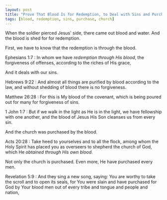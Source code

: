 ```yaml
---
layout: post
title: "Prove That Blood Is for Redemption, to Deal with Sins and Purchase the Church"
tags: [blood, redemption, sins, purchase, church]
---
```


When the soldier pierced Jesus' side, there came out blood and water.
And the blood is shed for for redemption.

First, we have to know that the redemption is through the blood.

Ephesians 1:7
: In whom we have *redemption through His blood*, the forgiveness of offenses, according to the riches of His grace,

And it deals with our sins.

Hebrews 9:22
: And almost all things are purified by blood according to the law, and without shedding of blood there is no forgiveness.

Matthew 26:28
: For this is My blood of the covenant, which is being poured out for many for forgiveness of sins.

1 John 1:7
: But if we walk in the light as He is in the light, we have fellowship with one another, and the blood of Jesus His Son cleanses us from every sin.

And the church was purchased by the blood.

Acts 20:28
: Take heed to yourselves and to all the flock, among whom the Holy Spirit has placed you as overseers to shepherd the church of God, which He *obtained through His own blood*.

Not only the church is purchased.
Even more, He have purchased every men.

Revelation 5:9
: And they sing a new song, saying: You are worthy to take the scroll and to open its seals, for You were slain and have purchased for God by Your blood men out of every tribe and tongue and people and nation,

<!--
redemption through the blood
Eph. 1:7

to deal with sins
Hebrews 9:22
Matt. 26:28
1 John 1:7

to purchase the church
Acts 20:28

even more, He purchased EVERY things through His blood
Rev. 5:9
-->
